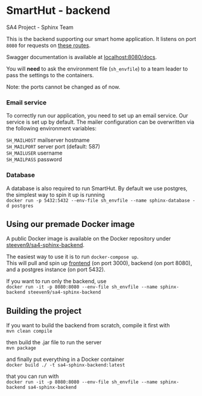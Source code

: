 # SmartHut - backend
SA4 Project - Sphinx Team

This is the backend supporting our smart home application. It listens on port `8080` for requests on 
[these routes](https://docs.google.com/document/d/1zfh9SWjNTgY78O2VtZwKhbo_0RKyw0YzUvsAOCPs7TQ/edit?usp=sharing).

Swagger documentation is available at [localhost:8080/docs](http://localhost:8080/docs).

You will **need** to ask the environment file (`sh_envfile`) to a team leader to pass the settings to the containers.

Note: the ports cannot be changed as of now.


### Email service
To correctly run our application, you need to set up an email service. Our service is set up by default.
The mailer configuration can be overwritten via the following environment variables:

`SH_MAILHOST` mailserver hostname\
`SH_MAILPORT` server port (default: 587)\
`SH_MAILUSER` username\
`SH_MAILPASS` password


### Database
A database is also required to run SmartHut. By default we use postgres, the simplest way to spin it up is running\
`docker run -p 5432:5432 --env-file sh_envfile --name sphinx-database -d postgres`


## Using our premade Docker image
A public Docker image is available on the Docker repository under 
[steeven9/sa4-sphinx-backend](https://hub.docker.com/repository/docker/steeven9/sa4-sphinx-backend).

The easiest way to use it is to run `docker-compose up`.\
This will pull and spin up [frontend](https://lab.si.usi.ch/sa4-2020/sphinx/frontend) (on port 3000), backend
(on port 8080), and a postgres instance (on port 5432).

If you want to run only the backend, use\
`docker run -it -p 8080:8080 --env-file sh_envfile --name sphinx-backend steeven9/sa4-sphinx-backend`


## Building the project
If you want to build the backend from scratch, compile it first with\
`mvn clean compile`

then build the .jar file to run the server\
`mvn package`

and finally put everything in a Docker container\
`docker build ./ -t sa4-sphinx-backend:latest`

that you can run with\
`docker run -it -p 8080:8080 --env-file sh_envfile --name sphinx-backend sa4-sphinx-backend`
